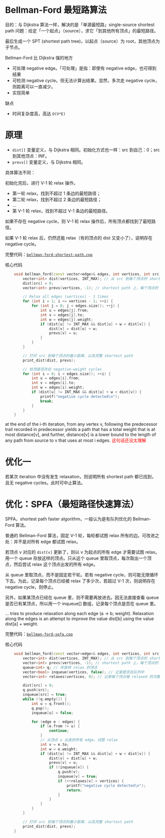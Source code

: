 # Bellman-Ford 最短路算法

目的：与 Dijkstra 算法一样，解决的是「单源最短路」single-source shortest path 问题：给定「一个起点」（source），求它「到其他所有顶点」的最短路径。

最后生成一个 SPT (shortest path tree)，以起点（source）为 root，其他顶点为子节点。

Bellman-Ford 比 Dijkstra 强的地方
- 可处理 negative edge。「可处理」是指：即使有 negative edge，也可得到结果
- 可检测 negative cycle。但无法计算出结果。显然，多次走 negative cycle，则距离可以一直减少。
- 实现简单

缺点
- 时间复杂度高，高达 `O(V*E)`

# 原理

- `dist[]` 变量定义，与 Dijkstra 相同。初始化方式也一样：src 到自己：0；src 到其他顶点：INF。
- `prevs[]` 变量定义，与 Dijkstra 相同。

具体算法不同：

初始化完后，进行 V-1 轮 relax 操作。
- 第一轮 relax，找到不超过 1 条边的最短路径；
- 第二轮 relax，找到不超过 2 条边的最短路径；
- ...
- 第 V-1 轮 relax，找到不超过 V-1 条边的最短路径。

如果不存在 negative cycle，则 V-1 轮 relax 操作后，所有顶点都找到了最短路径。

如果 V-1 轮 relax 后，仍然还能 relax（有的顶点的 dist 又变小了），说明存在 negative cycle。

完整代码：[`bellman-ford-shortest-path.cpp`](code/bellman-ford-shortest-path.cpp)

核心代码

```cpp
    void bellman_ford(const vector<edge>& edges, int vertices, int src) {
        vector<int> dist(vertices, INT_MAX); // 从 src 到每个顶点的 shortest distance，初始化为「INF」
        dist[src] = 0;
        vector<int> prevs(vertices, -1); // shortest path 上，每个顶点的「前一个」顶点，初始化为「无」

        // Relax all edges |vertices| - 1 times
        for (int i = 1; i <= vertices - 1; ++i) {
            for (int j = 0; j < edges.size(); ++j) {
                int u = edges[j].from;
                int v = edges[j].to;
                int w = edges[j].weight;
                if (dist[u] != INT_MAX && dist[u] + w < dist[v]) {
                    dist[v] = dist[u] + w;
                    prevs[v] = u;
                }
            }
        }

        // 打印 src 到每个顶点的最小距离，以及完整 shortest path
        print_dist(dist, prevs);

        // 检测是否存在 negative-weight cycles
        for (int i = 0; i < edges.size(); ++i) {
            int u = edges[i].from;
            int v = edges[i].to;
            int w = edges[i].weight;
            if (dist[u] != INT_MAX && dist[u] + w < dist[v]) {
                printf("negative cycle detected\n");
                break;
            }
        }
    }
```

at the end of the i-th iteration, from any vertex v, following the predecessor trail recorded in predecessor yields a path that has a total weight that is at most distance[v], and further, distance[v] is a lower bound to the length of any path from source to v that uses at most i edges. <font color="red">这句话还没太理解</font>

# 优化一

若某次 iteration 中没有发生 relaxation，则说明所有 shortest path 都已找到，且无 negative cycles。此时可中止算法。

# 优化：SPFA（最短路径快速算法）

SPFA，shortest path faster algorithm，一般认为是有队列优化的 Bellman-Ford 算法。

普通的 Bellman-Ford 算法，固定 V-1 轮，每轮都试图 relax 所有的边。可改进之处：并不是对所有 edge 都试图 relax。

若顶点 v 对应的 `dist[v]` 更新了，则以 v 为起点的所有 edge 才需要试图 relax。用一个 queue 存放这样的顶点。只从这个 queue 里取顶点，每次取出一个顶点，然后尝试 relax 这个顶点出发的所有 edge。

从 queue 里取顶点，而不是固定若干轮。若有 negative cycle，则可能无限循环下去。为此，记录每个顶点已经被 relax 了多少次，若超过 V-1 次，则说明存在 negative cycle，则停止。

另外，如果某顶点已经在 queue 里，则不需要再放进去。因无法直接查看 queue 是否已有某顶点，所以用一个 inqueue[] 数组，记录每个顶点是否在 queue 里。

... tries to produce relaxation along each edge (a -> b; weight). Relaxation along the edges is an attempt to improve the value dist[b] using the value dist[a] + weight.

完整代码：[`bellman-ford-spfa.cpp`](code/bellman-ford-spfa.cpp)

核心代码

```cpp
    void bellman_ford(const vector<edge>& edges, int vertices, int src) {
        vector<int> dist(vertices, INT_MAX); // 从 src 到每个顶点的 shortest distance，初始化为「INF」
        vector<int> prevs(vertices, -1); // shortest path 上，每个顶点的「前一个」顶点，初始化为「无」
        queue<int> q; // 存放待 relax 的顶点
        vector<bool> inqueue(vertices, false); // 记录是否在队列中
        vector<int> relaxes(vertices, 0); // 记录每个顶点被 relaxed 的次数

        dist[src] = 0;
        q.push(src);
        inqueue[src] = true;
        while (!q.empty()) {
            int u = q.front();
            q.pop();
            inqueue[u] = false;

            for (edge e : edges) {
                if (e.from != u) {
                    continue;
                }
                // 从顶点 u 出发的所有 edge，试图 relax
                int v = e.to;
                int w = e.weight;
                if (dist[u] != INT_MAX && dist[u] + w < dist[v]) {
                    dist[v] = dist[u] + w;
                    prevs[v] = u;
                    if (!inqueue[v]) {
                        q.push(v);
                        inqueue[v] = true;
                        if (++relaxes[v] > vertices) {
                            printf("negative cycle detected\n");
                            return;
                        }
                    }
                }
            }
        }

        // 打印 src 到每个顶点的最小距离，以及完整 shortest path
        print_dist(dist, prevs);
    }
```